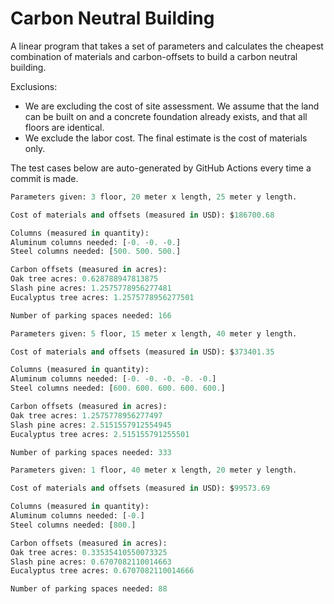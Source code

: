 # Carbon Neutral Building
A linear program that takes a set of parameters and calculates the cheapest combination of materials and carbon-offsets to build a carbon neutral building.

Exclusions:
- We are excluding the cost of site assessment. We assume that the land can be built on and a concrete foundation already exists, and that all floors are identical.
- We exclude the labor cost. The final estimate is the cost of materials only.

The test cases below are auto-generated by GitHub Actions every time a commit is made.
<!-- TEST CASE 1 -->
```python
Parameters given: 3 floor, 20 meter x length, 25 meter y length.

Cost of materials and offsets (measured in USD): $186700.68

Columns (measured in quantity):
Aluminum columns needed: [-0. -0. -0.]
Steel columns needed: [500. 500. 500.]

Carbon offsets (measured in acres):
Oak tree acres: 0.628788947813875
Slash pine acres: 1.2575778956277481
Eucalyptus tree acres: 1.2575778956277501

Number of parking spaces needed: 166
```
<!-- END TEST CASE -->

<!-- TEST CASE 2 -->
```python
Parameters given: 5 floor, 15 meter x length, 40 meter y length.

Cost of materials and offsets (measured in USD): $373401.35

Columns (measured in quantity):
Aluminum columns needed: [-0. -0. -0. -0. -0.]
Steel columns needed: [600. 600. 600. 600. 600.]

Carbon offsets (measured in acres):
Oak tree acres: 1.2575778956277497
Slash pine acres: 2.5151557912554945
Eucalyptus tree acres: 2.515155791255501

Number of parking spaces needed: 333
```
<!-- END TEST CASE -->

<!-- TEST CASE 3 -->
```python
Parameters given: 1 floor, 40 meter x length, 20 meter y length.

Cost of materials and offsets (measured in USD): $99573.69

Columns (measured in quantity):
Aluminum columns needed: [-0.]
Steel columns needed: [800.]

Carbon offsets (measured in acres):
Oak tree acres: 0.33535410550073325
Slash pine acres: 0.6707082110014663
Eucalyptus tree acres: 0.6707082110014666

Number of parking spaces needed: 88
```
<!-- END TEST CASE -->
